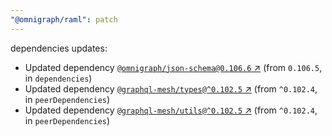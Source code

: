 ```yaml
---
"@omnigraph/raml": patch
---
```

dependencies updates:
  - Updated dependency [`@omnigraph/json-schema@0.106.6` ↗︎](https://www.npmjs.com/package/@omnigraph/json-schema/v/0.106.6) (from `0.106.5`, in `dependencies`)
  - Updated dependency [`@graphql-mesh/types@^0.102.5` ↗︎](https://www.npmjs.com/package/@graphql-mesh/types/v/0.102.5) (from `^0.102.4`, in `peerDependencies`)
  - Updated dependency [`@graphql-mesh/utils@^0.102.5` ↗︎](https://www.npmjs.com/package/@graphql-mesh/utils/v/0.102.5) (from `^0.102.4`, in `peerDependencies`)
